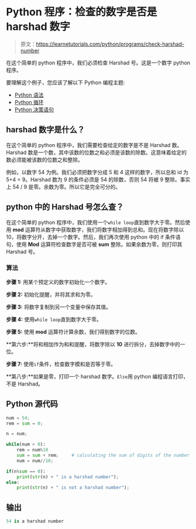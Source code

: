 # Python 程序：检查的数字是否是 harshad 数字

> 原文：<https://learnetutorials.com/python/programs/check-harshad-number>

在这个简单的 python 程序中，我们必须检查 Harshad 号。这是一个数字 python 程序。

要理解这个例子，您应该了解以下 Python 编程主题:

*   [Python 语法](../../python/syntax-comments "Python Syntax")
*   [Python 循环](../../python/python-loop-tutorials "Loops in Python")
*   [Python 决策语句](../../python/decision-making-statements "Python decision making statements")

## harshad 数字是什么？

在这个简单的 python 程序中，我们需要检查给定的数字是不是 Harshad 数。Harshad 数是一个数，其中该数的位数之和必须是该数的除数。这意味着给定的数必须能被该数的位数之和整除。

例如，以数字 54 为例。我们必须把数字分成 5 和 4 这样的数字，所以总和 id 为 5+4 = 9。Harshad 数为 9 的条件必须是 54 的除数，否则 54 将被 9 整除。事实上 54 / 9 是零。余数为零。所以它是完全可分的。

## python 中的 Harshad 号怎么查？

在这个简单的 python 程序中，我们使用一个`while loop`直到数字大于零。然后使用 **mod** 运算符从数字中获取数字，我们将数字相加得到总和。现在将数字除以 10，将数字分开，去掉一个数字。然后，我们再次使用 python 中的 if 条件语句，使用 **Mod** 运算符检查数字是否可被 **sum** 整除。如果余数为零，则打印其 Harshad 号。

### 算法

**步骤 1:** 用某个预定义的数字初始化一个数字。

**步骤 2:** 初始化提醒，并将其求和为零。

**步骤 3:** 将数字复制到另一个变量中保存其值。

**步骤 4:** 使用`while loop`直到数字大于零。

**步骤 5:** 使用 **mod** 运算符计算余数，我们得到数字的位数。

**第六步:**将和相加作为和和提醒，将数字除以 **10** 进行拆分，去掉数字中的一位。

**步骤 7:** 使用`if`条件，检查数字模和是否等于零。

**第八步:**如果是零，打印一个 harshad 数字。`Else`用 python 编程语言打印，不是 Harshad。

## Python 源代码

```py
num = 54;    
rem = sum = 0;    

n = num;    

while(num > 0):    
    rem = num%10    
    sum = sum + rem;     # calculating the sum of digits of the number
    num = num//10;    

if(n%sum == 0):    
    print(str(n) + " is a harshad number");    
else:    
    print(str(n) + " is not a harshad number"); 

```

## 输出

```py
54 is a harshad number
```